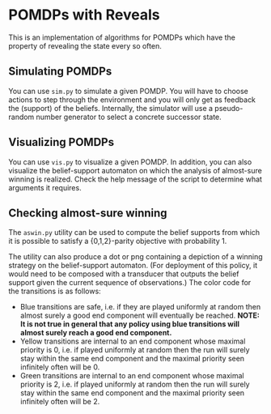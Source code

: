 # POMDPs with Reveals
This is an implementation of algorithms for POMDPs which have the property of
revealing the state every so often.

## Simulating POMDPs
You can use `sim.py` to simulate a given POMDP. You will have to choose
actions to step through the environment and you will only get as feedback the
(support) of the beliefs. Internally, the simulator will use a pseudo-random
number generator to select a concrete successor state.

## Visualizing POMDPs
You can use `vis.py` to visualize a given POMDP. In addition, you can also
visualize the belief-support automaton on which the analysis of almost-sure
winning is realized. Check the help message of the script to determine what
arguments it requires.

## Checking almost-sure winning
The `aswin.py` utility can be used to compute the belief supports from which
it is possible to satisfy a {0,1,2}-parity objective with probability 1.

The utility can also produce a dot or png containing a depiction of a winning
strategy on the belief-support automaton. (For deployment of this policy, it
would need to be composed with a transducer that outputs the belief support
given the current sequence of observations.) The color code for the
transitions is as follows:
* Blue transitions are safe, i.e. if they are played uniformly at random then
  almost surely a good end component will eventually be reached. **NOTE: It is
  not true in general that any policy using blue transitions will almost
  surely reach a good end component.**
* Yellow transitions are internal to an end component whose maximal priority
  is 0, i.e. if played uniformly at random then the run will surely stay
  within the same end component and the maximal priority seen infinitely often
  will be 0.
* Green transitions are internal to an end component whose maximal priority is
  2, i.e. if played uniformly at random then the run will surely stay within
  the same end component and the maximal priority seen infinitely often will
  be 2.
